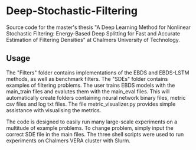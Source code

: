# Deep-Stochastic-Filtering
Source code for the master's thesis "A Deep Learning Method for Nonlinear Stochastic Filtering: Energy-Based Deep Splitting for Fast and Accurate Estimation of Filtering Densities" at Chalmers University of Technology.

## Usage
The "Filters" folder contains implementations of the EBDS and EBDS-LSTM methods, as well as benchmark filters. The "SDEs" folder contains examples of filtering problems. The user trains EBDS models with the main_train files and evalutes them with the main_eval files. This will automatically create folders containing neural network binary files, metric csv files and log txt files. The file metric_visualizer.py provides simple assistance with visualising the metrics. 

The code is designed to easily run many large-scale experiments on a multitude of example problems. To change problem, simply input the correct SDE file in the main files. The three shell scripts were used to run experiments on Chalmers VERA cluster with Slurm. 
